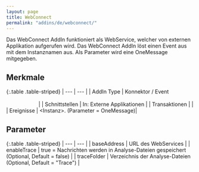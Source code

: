 ```yaml
---
layout: page
title: WebConnect
permalink: "addins/de/webconnect/"
---
```

 

Das WebConnect AddIn funktioniert als WebService, welcher von externen Applikation aufgerufen wird. 
Das WebConnect AddIn löst einen Event aus mit dem Instanznamen aus. Als Parameter wird eine OneMessage mitgegeben.

## Merkmale

{:.table .table-striped}
| --- | --- |
| AddIn Type | Konnektor / Event &nbsp;&nbsp;&nbsp;&nbsp;&nbsp;&nbsp;&nbsp;&nbsp;&nbsp;&nbsp;&nbsp;&nbsp;&nbsp;&nbsp;&nbsp;&nbsp;&nbsp;&nbsp;&nbsp;&nbsp;&nbsp;&nbsp;&nbsp;&nbsp;&nbsp;&nbsp;&nbsp;&nbsp;&nbsp;&nbsp;&nbsp;&nbsp;&nbsp;&nbsp;&nbsp;&nbsp;&nbsp;&nbsp;&nbsp;&nbsp;&nbsp;&nbsp;&nbsp;&nbsp;&nbsp;&nbsp;&nbsp;&nbsp;&nbsp;&nbsp;&nbsp;&nbsp;&nbsp;&nbsp;&nbsp;&nbsp;&nbsp;&nbsp;&nbsp;&nbsp;&nbsp;&nbsp;&nbsp;&nbsp;&nbsp;&nbsp;&nbsp;&nbsp;&nbsp;&nbsp;&nbsp;&nbsp;&nbsp;&nbsp;&nbsp;&nbsp;&nbsp;&nbsp;&nbsp;&nbsp;&nbsp;&nbsp;&nbsp;&nbsp;&nbsp;&nbsp;&nbsp;&nbsp;&nbsp;&nbsp;&nbsp;&nbsp;&nbsp;&nbsp;&nbsp;&nbsp;&nbsp;&nbsp;&nbsp;&nbsp;&nbsp;&nbsp;&nbsp;&nbsp;&nbsp;&nbsp;&nbsp;&nbsp;&nbsp;&nbsp;&nbsp;&nbsp;&nbsp;&nbsp;&nbsp;&nbsp;&nbsp;&nbsp;&nbsp;&nbsp;&nbsp;&nbsp;&nbsp;&nbsp;&nbsp;&nbsp;&nbsp;&nbsp;&nbsp;&nbsp;&nbsp;&nbsp;&nbsp;&nbsp;&nbsp;&nbsp;&nbsp;&nbsp;&nbsp;&nbsp;&nbsp;&nbsp;&nbsp;&nbsp;&nbsp;&nbsp;&nbsp;&nbsp;&nbsp; |
| Schnittstellen | In: Externe Applikationen |
| Transaktionen |  |
| Ereignisse | &lt;Instanz&gt;.<service> (Parameter = OneMessage)|


## Parameter

{:.table .table-striped}
| --- | --- |
| baseAddress | URL des WebServices |
| enableTrace | true = Nachrichten werden in Analyse-Dateien gespeichert (Optional, Default = false) |
| traceFolder | Verzeichnis der Analyse-Dateien (Optional, Default = "Trace") |


<!-- 
## Anwendungsbeispiele 

ToDo
-->

